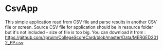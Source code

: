 # CsvApp

This simple application read from CSV file and parse results in another CSV file or screen.
Source CSV file for application should be in resource folder but it's not included - size of file is too big.
You can download it from : https://github.com/rpruim/CollegeScoreCard/blob/master/Data/MERGED2012_PP.csv

